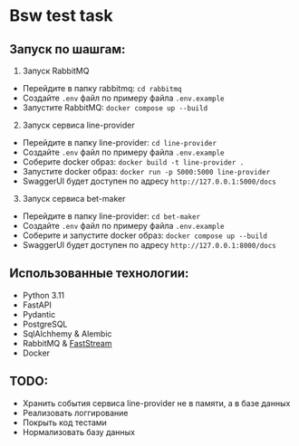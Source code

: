 # Bsw test task

## Запуск по шашгам:
1) Запуск RabbitMQ
- Перейдите в папку rabbitmq: `cd rabbitmq`
- Создайте `.env` файл по примеру файла `.env.example`
- Запустите RabbitMQ: `docker compose up --build`
2) Запуск сервиса line-provider
- Перейдите в папку line-provider: `cd line-provider`
- Создайте `.env` файл по примеру файла `.env.example`
- Соберите docker образ: `docker build -t line-provider .`
- Запустите docker образ: `docker run -p 5000:5000 line-provider`
- SwaggerUI будет доступен по адресу `http://127.0.0.1:5000/docs`
3) Запуск сервиса bet-maker
- Перейдите в папку line-provider: `cd bet-maker`
- Создайте `.env` файл по примеру файла `.env.example`
- Соберите и запустите docker образ: `docker compose up --build`
- SwaggerUI будет доступен по адресу `http://127.0.0.1:8000/docs`

## Использованные технологии:
- Python 3.11
- FastAPI
- Pydantic
- PostgreSQL
- SqlAlchhemy & Alembic
- RabbitMQ & [FastStream](https://faststream.airt.ai/latest/)
- Docker

## TODO:
- Хранить события сервиса line-provider не в памяти, а в базе данных
- Реализовать логгирование
- Покрыть код тестами
- Нормализовать базу данных
